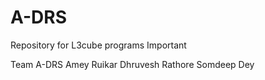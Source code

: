 A-DRS
=====

Repository for L3cube programs
Important

Team A-DRS
Amey Ruikar
Dhruvesh Rathore
Somdeep Dey
